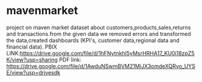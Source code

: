 # mavenmarket
project on maven market dataset about customers,products,sales,returns and transactions.from the given data we removed errors and transformed the data,created dashboards (KPI's, customer data,regional data and financial data).
PBIX LINK:https://drive.google.com/file/d/1hFNytnkhI5yMsrHRHA17_KU0i18zpZ5K/view?usp=sharing
PDF link: https://drive.google.com/file/d/1AwduNSwmBVM21MiJX3omdeXQRyo_UYSE/view?usp=drivesdk 
